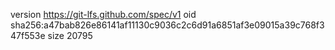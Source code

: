 version https://git-lfs.github.com/spec/v1
oid sha256:a47bab826e86141af11130c9036c2c6d91a6851af3e09015a39c768f347f553e
size 20795

